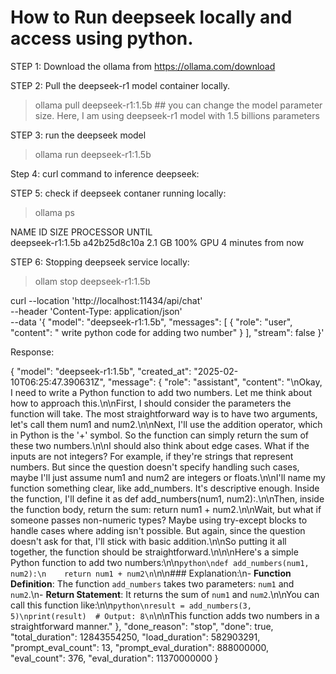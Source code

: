 # How to Run deepseek locally and access using python.

STEP 1:
Download the ollama from https://ollama.com/download

STEP 2: Pull the deepseek-r1 model container locally.

> ollama pull deepseek-r1:1.5b  ## you can change the model parameter size. Here, I am using deepseek-r1 model with 1.5 billions parameters

STEP 3:  run the deepseek model 

> ollama run deepseek-r1:1.5b

Step 4: curl command to inference deepseek:

STEP 5: check if deepseek contaner  running locally:

> ollama ps

NAME                ID              SIZE      PROCESSOR    UNTIL              
deepseek-r1:1.5b    a42b25d8c10a    2.1 GB    100% GPU     4 minutes from now 


STEP 6:  Stopping deepseek service locally:
> ollam stop deepseek-r1:1.5b


curl --location 'http://localhost:11434/api/chat' \
--header 'Content-Type: application/json' \
--data '{
    "model": "deepseek-r1:1.5b",
    "messages": [
        {
            "role": "user",
            "content": " write python code for adding two number"
        }
    ],
    "stream": false
}'


Response:

{
    "model": "deepseek-r1:1.5b",
    "created_at": "2025-02-10T06:25:47.390631Z",
    "message": {
        "role": "assistant",
        "content": "<think>\nOkay, I need to write a Python function to add two numbers. Let me think about how to approach this.\n\nFirst, I should consider the parameters the function will take. The most straightforward way is to have two arguments, let's call them num1 and num2.\n\nNext, I'll use the addition operator, which in Python is the '+' symbol. So the function can simply return the sum of these two numbers.\n\nI should also think about edge cases. What if the inputs are not integers? For example, if they're strings that represent numbers. But since the question doesn't specify handling such cases, maybe I'll just assume num1 and num2 are integers or floats.\n\nI'll name my function something clear, like add_numbers. It's descriptive enough. Inside the function, I'll define it as def add_numbers(num1, num2):.\n\nThen, inside the function body, return the sum: return num1 + num2.\n\nWait, but what if someone passes non-numeric types? Maybe using try-except blocks to handle cases where adding isn't possible. But again, since the question doesn't ask for that, I'll stick with basic addition.\n\nSo putting it all together, the function should be straightforward.\n</think>\n\nHere's a simple Python function to add two numbers:\n\n```python\ndef add_numbers(num1, num2):\n    return num1 + num2\n```\n\n### Explanation:\n- **Function Definition**: The function `add_numbers` takes two parameters: `num1` and `num2`.\n- **Return Statement**: It returns the sum of `num1` and `num2`.\n\nYou can call this function like:\n\n```python\nresult = add_numbers(3, 5)\nprint(result)  # Output: 8\n```\n\nThis function adds two numbers in a straightforward manner."
    },
    "done_reason": "stop",
    "done": true,
    "total_duration": 12843554250,
    "load_duration": 582903291,
    "prompt_eval_count": 13,
    "prompt_eval_duration": 888000000,
    "eval_count": 376,
    "eval_duration": 11370000000
}


